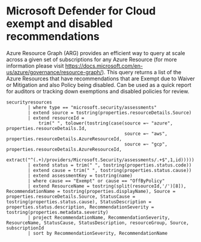 # Microsoft Defender for Cloud exempt and disabled recommendations
Azure Resource Graph (ARG) provides an efficient way to query at scale across a given set of subscriptions for any Azure Resource (for more information please visit https://docs.microsoft.com/en-us/azure/governance/resource-graph/). This query returns a list of the Azure Resources that have recommendations that are Exempt due to Waiver or Mitigation and also Policy being disabled. Can be used as a quick report for auditors or tracking down exemptions and disabled policies for review.



```
securityresources
        | where type == "microsoft.security/assessments"
        | extend source = tostring(properties.resourceDetails.Source)
        | extend resourceId =
            trim(" ", tolower(tostring(case(source =~ "azure", properties.resourceDetails.Id,
                                            source =~ "aws", properties.resourceDetails.AzureResourceId,
                                            source =~ "gcp", properties.resourceDetails.AzureResourceId,
                                            extract("^(.+)/providers/Microsoft.Security/assessments/.+$",1,id)))))
        | extend status = trim(" ", tostring(properties.status.code))
        | extend cause = trim(" ", tostring(properties.status.cause))
        | extend assessmentKey = tostring(name)
		| where cause == "Exempt" or cause == "OffByPolicy"
		| extend ResourceName = tostring(split(resourceId,'/')[8]), RecommendationName = tostring(properties.displayName), Source = properties.resourceDetails.Source, StatusCause = tostring(properties.status.cause), StatusDescription = properties.status.description, RecommendationSeverity = tostring(properties.metadata.severity)
		| project RecommendationName, RecommendationSeverity, ResourceName, StatusCause, StatusDescription, resourceGroup, Source, subscriptionId
		| sort by RecommendationSeverity, RecommendationName
```
